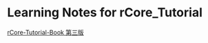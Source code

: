 # Learning Notes for rCore_Tutorial
[rCore-Tutorial-Book 第三版](https://rcore-os.cn/rCore-Tutorial-Book-v3/)
